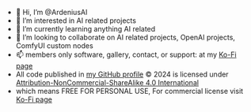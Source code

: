 - 👋 Hi, I’m @ArdeniusAI
- 👀 I’m interested in AI related projects
- 🌱 I’m currently learning anything AI related  
- 💞️ I’m looking to collaborate on AI related projects, OpenAI projects, ComfyUI custom nodes
- 📫 members only software, gallery, contact, or support: at my [Ko-Fi page](https://ko-fi.com/ardenius) 
- All code published in [my GitHub profile](https://github.com/ArdeniusAI) © 2024 is licensed under [Attribution-NonCommercial-ShareAlike 4.0 International](https://creativecommons.org/licenses/by-nc-sa/4.0/?ref=chooser-v1)
- which means FREE FOR PERSONAL USE, For commercial license visit [Ko-Fi page](https://ko-fi.com/ardenius)
<!---
ArdeniusAI/ArdeniusAI is a ✨ special ✨ repository because its `README.md` (this file) appears on your GitHub profile.
You can click the Preview link to take a look at your changes.
--->

